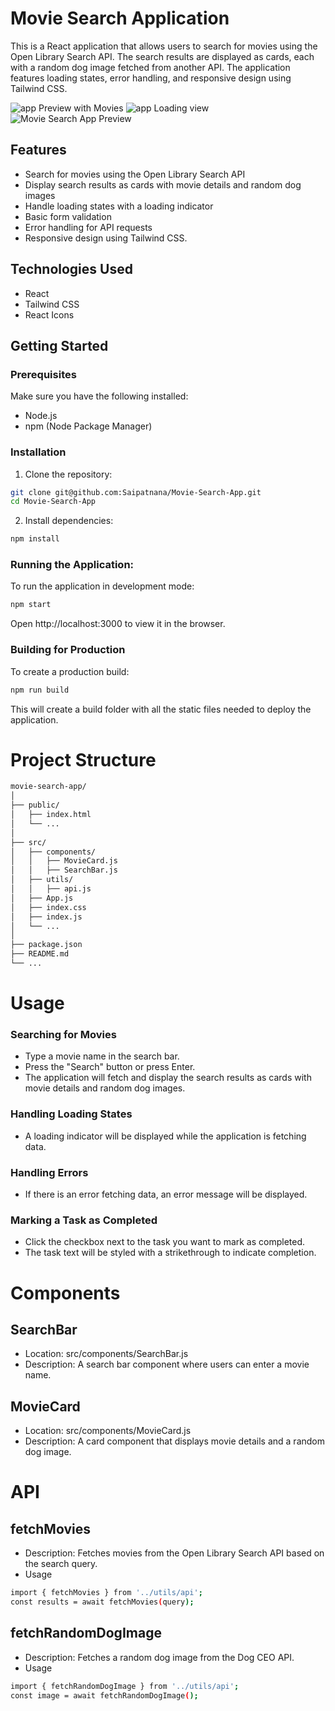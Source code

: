 # Movie Search Application

This is a React application that allows users to search for movies using the Open Library Search API. The search results are displayed as cards, each with a random dog image fetched from another API. The application features loading states, error handling, and responsive design using Tailwind CSS.

![app Preview with Movies](https://res.cloudinary.com/dxcob4mbd/image/upload/v1721318308/kxxi5hju34gcpdkwuy3a.png)
![app Loading view](https://res.cloudinary.com/dxcob4mbd/image/upload/v1721318298/jydo2kdvzqe9l8qo9dix.png)
![Movie Search App Preview]([https://drive.google.com/file/d/1tjbJmfLAIxGh_AHuwS2g7luU1kluDuwy/view?usp=sharing](https://res.cloudinary.com/dxcob4mbd/video/upload/v1721320553/Untitled_video_-_Made_with_Clipchamp_d6uogo.mp4))
## Features

- Search for movies using the Open Library Search API
- Display search results as cards with movie details and random dog images
- Handle loading states with a loading indicator
- Basic form validation
- Error handling for API requests
- Responsive design using Tailwind CSS.

## Technologies Used

- React
- Tailwind CSS
- React Icons

## Getting Started

### Prerequisites

Make sure you have the following installed:

- Node.js
- npm (Node Package Manager)

### Installation

1. Clone the repository:

```bash
git clone git@github.com:Saipatnana/Movie-Search-App.git
cd Movie-Search-App
```

2. Install dependencies:

```bash
npm install
```
### Running the Application:

To run the application in development mode:
```bash
npm start
```
Open http://localhost:3000 to view it in the browser.

### Building for Production

To create a production build:

```bash
npm run build
```

This will create a build folder with all the static files needed to deploy the application.

# Project Structure
```bash
movie-search-app/
│
├── public/
│   ├── index.html
│   └── ...
│
├── src/
│   ├── components/
│   │   ├── MovieCard.js
│   │   ├── SearchBar.js
│   ├── utils/
│   │   ├── api.js
│   ├── App.js
│   ├── index.css
│   ├── index.js
│   └── ...
│
├── package.json
├── README.md
└── ...

```

# Usage
### Searching for Movies
- Type a movie name in the search bar.
- Press the "Search" button or press Enter.
- The application will fetch and display the search results as cards with movie details and random dog images.
### Handling Loading States
- A loading indicator will be displayed while the application is fetching data.
### Handling Errors
- If there is an error fetching data, an error message will be displayed.
### Marking a Task as Completed
- Click the checkbox next to the task you want to mark as completed.
- The task text will be styled with a strikethrough to indicate completion.

# Components
## SearchBar
- Location: src/components/SearchBar.js
- Description: A search bar component where users can enter a movie name.
## MovieCard
- Location: src/components/MovieCard.js
- Description: A card component that displays movie details and a random dog image.

# API
## fetchMovies
- Description: Fetches movies from the Open Library Search API based on the search query.
- Usage
``` bash
import { fetchMovies } from '../utils/api';
const results = await fetchMovies(query);

```
## fetchRandomDogImage
- Description: Fetches a random dog image from the Dog CEO API.
- Usage
``` bash
import { fetchRandomDogImage } from '../utils/api';
const image = await fetchRandomDogImage();
```
